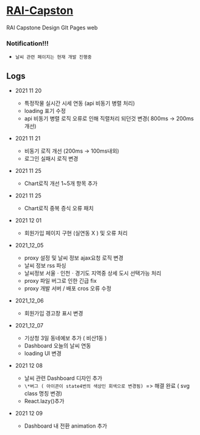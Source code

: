 # [RAI-Capston](https://soplay.github.io/RAI-Capston/)

RAI Capstone Design GIt Pages web

### Notification!!!

- `날씨 관련 페이지는 현재 개발 진행중`

## Logs

- 2021 11 20

  - 특정작물 실시간 시세 연동 (api 비동기 병렬 처리)
  - loading 표기 수정
  - api 비동기 병렬 로직 오류로 인해 직렬처리 되던것 변경( 800ms -> 200ms 개선)

- 2021 11 21

  - 비동기 로직 개선 (200ms -> 100ms내외)
  - 로그인 실패시 로직 변경

- 2021 11 25

  - Chart로직 개선 1~5개 항목 추가

- 2021 11 25

  - Chart로직 중복 증식 오류 패치

- 2021 12 01

  - 회원가입 페이지 구현 (실연동 X ) 및 오류 처리

- 2021_12_05

  - proxy 설정 및 날씨 정보 ajax요청 로직 변경
  - 날씨 정보 rss 파싱
  - 날씨정보 서울ㆍ인천ㆍ경기도 지역중 상세 도시 선택가능 처리
  - proxy 파일 버그로 인한 긴급 fix
  - proxy 개발 서버 / 배포 cros 오류 수정

- 2021_12_06

  - 회원가입 경고창 표시 변경

- 2021_12_07

  - 기상청 3일 동네예보 추가 ( 비산1동 )
  - Dashboard 오늘의 날씨 연동
  - loading UI 변경

- 2021 12 08

  - 날씨 관련 Dashboard 디자인 추가
  - `\*버그 ( 아이콘이 state4번의 색상인 회색으로 변경됨) `=> 해결 완료 ( svg class 명칭 변경)
  - React.lazy()추가

- 2021 12 09

  - Dashboard 내 전환 animation 추가
